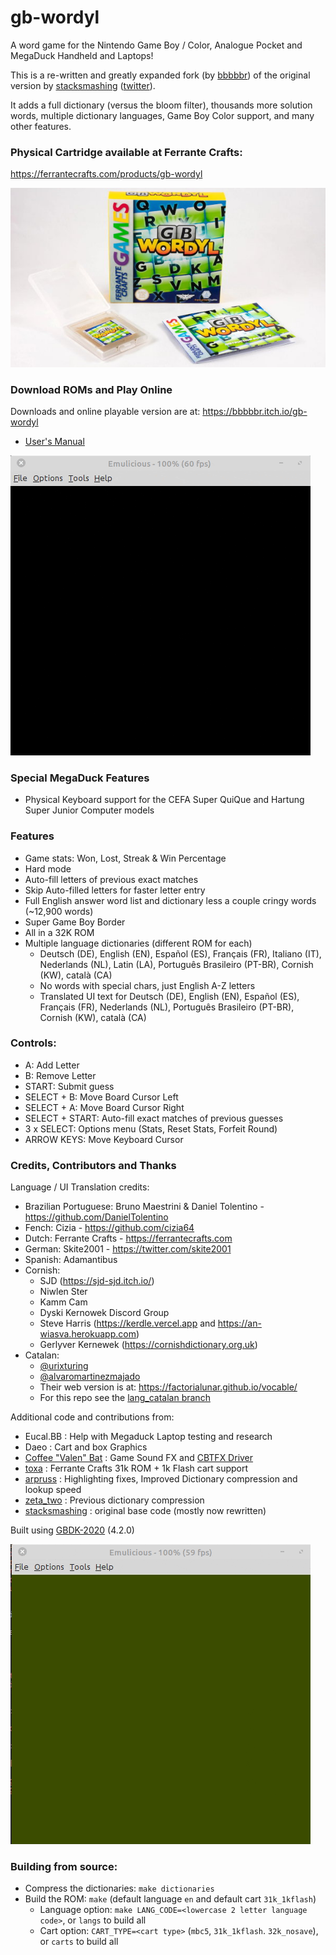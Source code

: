 # gb-wordyl

A word game for the Nintendo Game Boy / Color, Analogue Pocket and MegaDuck Handheld and Laptops!

This is a re-written and greatly expanded fork (by [bbbbbr](https://github.com/bbbbbr/gb-wordyl)) of the original version by [stacksmashing](https://github.com/stacksmashing) ([twitter](http://twitter.com/ghidraninja)).

It adds a full dictionary (versus the bloom filter), thousands more solution words, multiple dictionary languages, Game Boy Color support, and many other features.


### Physical Cartridge available at Ferrante Crafts:

https://ferrantecrafts.com/products/gb-wordyl

![GB-Wordyl cart and box](/info/gb-wordyl-box-cart.jpg)


### Download ROMs and Play Online

Downloads and online playable version are at: https://bbbbbr.itch.io/gb-wordyl

- [User's Manual](Manual.md)

![GB-Wordyl gameplay](/info/gb-wordyl-intro-cgb.gif)

### Special MegaDuck Features
  - Physical Keyboard support for the CEFA Super QuiQue and Hartung Super Junior Computer models

### Features
  - Game stats: Won, Lost, Streak & Win Percentage
  - Hard mode
  - Auto-fill letters of previous exact matches
  - Skip Auto-filled letters for faster letter entry
  - Full English answer word list and dictionary less a couple cringy words (~12,900 words)
  - Super Game Boy Border
  - All in a 32K ROM
  - Multiple language dictionaries (different ROM for each)
    - Deutsch (DE), English (EN), Español (ES), Français (FR), Italiano (IT), Nederlands (NL), Latin (LA), Português Brasileiro (PT-BR), Cornish (KW), català (CA)
    - No words with special chars, just English A-Z letters
    - Translated UI text for Deutsch (DE), English (EN), Español (ES), Français (FR), Nederlands (NL), Português Brasileiro (PT-BR), Cornish (KW), català (CA)

### Controls:
  - A: Add Letter
  - B: Remove Letter
  - START: Submit guess
  - SELECT + B: Move Board Cursor Left
  - SELECT + A:  Move Board Cursor Right
  - SELECT + START: Auto-fill exact matches of previous guesses
  - 3 x SELECT: Options menu (Stats, Reset Stats, Forfeit Round)
  - ARROW KEYS: Move Keyboard Cursor


### Credits, Contributors and Thanks

Language / UI Translation credits:
  - Brazilian Portuguese: Bruno Maestrini & Daniel Tolentino - https://github.com/DanielTolentino
  - Fench: Cizia - https://github.com/cizia64
  - Dutch: Ferrante Crafts - https://ferrantecrafts.com
  - German: Skite2001 - https://twitter.com/skite2001
  - Spanish: Adamantibus
  - Cornish:
    - SJD (https://sjd-sjd.itch.io/)
    - Niwlen Ster
    - Kamm Cam
    - Dyski Kernowek Discord Group
    - Steve Harris (https://kerdle.vercel.app and https://an-wiasva.herokuapp.com)
    - Gerlyver Kernewek (https://cornishdictionary.org.uk)
  - Catalan:
    - [@urixturing](https://twitter.com/urixturing)
    - [@alvaromartinezmajado](https://github.com/alvaromartinezmajado)
    - Their web version is at: https://factorialunar.github.io/vocable/
    - For this repo see the [lang_catalan branch](https://github.com/bbbbbr/gb-wordyl/tree/feature/lang_catalan)

Additional code and contributions from:
  - Eucal.BB : Help with Megaduck Laptop testing and research
  - Daeo : Cart and box Graphics
  - [Coffee "Valen" Bat](https://twitter.com/cofebbat) : Game Sound FX and [CBTFX Driver](https://github.com/datguywitha3ds/CBT-FX)
  - [toxa](https://github.com/untoxa/) : Ferrante Crafts 31k ROM + 1k Flash cart support
  - [arpruss](https://github.com/arpruss/gb-fiver) : Highlighting fixes, Improved Dictionary compression and lookup speed
  - [zeta_two](https://github.com/ZetaTwo/) : Previous dictionary compression
  - [stacksmashing](https://github.com/stacksmashing/) : original base code (mostly now rewritten)

Built using [GBDK-2020](https://github.com/gbdk-2020/gbdk-2020) (4.2.0)

![GB-Wordyl gameplay](/info/gb-wordyl-intro-dmg.gif)


### Building from source:

  - Compress the dictionaries: `make dictionaries`
  - Build the ROM: `make` (default language `en` and default cart `31k_1kflash`)
    - Language option: `make LANG_CODE=<lowercase 2 letter language code>`, or `langs` to build all
    - Cart option: `CART_TYPE=<cart type>` (`mbc5`, `31k_1kflash`. `32k_nosave`), or `carts` to build all


